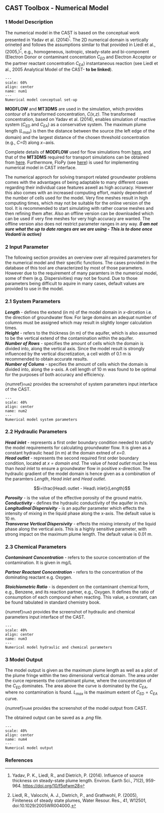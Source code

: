 ## CAST Toolbox - Numerical Model
### 1 Model Description
The numerical model in the CAST is based on the conceptual work presented in Yadav et al. (2014)<sup>[^Ref1]</sup>. The 2D numerical domain is vertically orineted and follows the assumptions similar to that provided in Liedl et al., (2005,)<sup>[^Ref2]</sup>, e.g., homogeneous, isotropic, steady-state and bi-component (Electron Donor or contaminant concentation *C<sub>ED</sub>* and Electron Acceptor or the partner reactant concentration *C<sub>EA</sub>*) instantaneous reaction (see Liedl et al., 2005 Analytical Model of the CAST- **to be linked**).  

```{figure} images/num_f1.png
---
scale: 60%
align: center
name: num1
---
Numerical model conceptual set-up
```
  
**MODFLOW** and **MT3DMS** are used in the simulation, which provides contour of a transformed concentration, *C(x,z)*. The transformed concentration, based on Yadav et al. (2014), enables simulation of reactive system (*C<sub>ED</sub>* and *C<sub>EA</sub>*) as a conservative system. The maximum plume length (*L<sub>max</sub>*) is then the distance between the source (the left edge of the domain) and the largest distance of the chosen threshold concentration (e.g., *C=0*) along *x*−axis.  
  
Complete details of **MODFLOW** used for flow simulations from [here](https://www.usgs.gov/software/modflow-2005-usgs-three-dimensional-finite-difference-ground-water-model), and that of the **MT3DMS** required for transport simulations can be obtained from [here](https://hydro.geo.ua.edu/). Furthermore, FloPy (see [here](https://www.usgs.gov/software/flopy-python-package-creating-running-and-post-processing-modflow-based-models)) is used for implementing numerical model in CAST interface.

The numerical approch for solving transport related groundwater problems comes with the advantages of being adaptable to many different cases regarding their individual case features aswell as high accuracy. However this also comes with an increased computing effort, mainly dependent of the number of cells used for the model. Very fine meshes result in high computing times, which may not be suitable for the online version of the tool. It is recommended to start simulating with rather coarse meshes and then refining them after. Also an offline version can be downloaded which can be used if very fine meshes for very high accuracy are wanted. The offline version also does not restrict parameter ranges in any way. ***(I am not sure what the up to date ranges are we are using - This is to done once Vedanti is active)***  

### 2 Input Parameter
The following section provides an overview over all required parameters for the numerical model and their specific functions. The cases provided in the database of this tool are characterized by most of those parameters. However due to the requirement of many paramters in the numerical model, some of them (e.g. Dispersivities) may not be found. Due to those parameters being difficult to aquire in many cases, default values are provided to use in the model.  

### 2.1 System Parameters
***Length*** - defines the extend (in m) of the model domain in _x_-dircetion i.e. the direction of groundwater flow. For large domains an adequat number of columns must be assigned which may result in slightly longer calculation times.  
***Height*** - refers to the thickness (in m) of the aquifer, which is also assumed to be the vertical extend of the contamination within the aquifer.  
***Number of Rows*** - specifies the amount of cells which the domain is divided into, along the vertical axis. Since the model result is strongly influenced by the vertical discretization, a cell width of 0.1 m is recommended to obtain accurate results.  
***Number of Colums*** - specifies the amount of cells which the domain is divided into, along the x-axis. A cell length of 10 m was found to be optimal for the purposes of both accuracy and efficiency.  

{numref}`num2` provides the screenshot of system parameters input interface of the CAST.

```{figure} images/num_f2.png
---
scale: 40%
align: center
name: num2
---
Numerical model system parameters
```
### 2.2 Hydraulic Parameters

***Head inlet*** - represents a first order boundary condition needed to satisfy the model requirements for calculating groundwater flow. It is given as a constant hydraulic head (in m) at the domain extned of *x=0*.  
***Head outlet*** - represents the second required first order boundary condition, located at *x = domain end*. The value of *head outlet* must be less than *head inlet* to ensure a groundwater flow in positive x-direction. The hydraulic gradient of the model domain is hence given as a combination of the paramters *Length*, *Head inlet* and *Head outlet*. 

$$i=\frac{Head\ outlet - Head\ inlet}{Length}$$

***Porosity*** - is the value of the effective porosity of the ground matrix.  
***Conductivity*** - defines the hydraulic conductivity of the aquifer in m/s.  
***Longitudinal Dispersivity*** - is an aquifer parameter which effects the intensity of mixing in the liquid phase along the x-axis. The default value is 10 m.  
***Transverse Vertical Dispersivity*** - effects the mixing intensity of the liquid phase along the vertical axis. This is a highly sensitive parameter, with strong impact on the maximum plume length. The default value is 0.01 m.  

### 2.3 Chemical Parameters

***Contaminant Concentration*** - refers to the source concentration of the contamination. It is given in mg/L

***Partner Reactant Concentration*** - refers to the concentration of the dominating reactant e.g. Oxygen. 

***Stoichiometric Ratio*** - is dependent on the contaminant chemical form, e.g., Benzene, and its reaction partner, e.g., Oxygen. It defines the ratio of consumption of each compound when reacting. This value, a constant, can be found tabulated in standard chemistry book.


{numref}`num3` provides the screenshot of hydraulic and chemical parameters input interface of the CAST.

```{figure} images/num_f2.png
---
scale: 40%
align: center
name: num3
---
Numerical model hydraulic and chemical parameters
```

### 3 Model Output
The model output is given as the maximum plume length as well as a plot of the plume fringe within the two dimensional vertical domain. The area under the curce represents the contaminant plume, where the concentration of the $C_{ED}$ dominates. The area above the curve is dominated by the $C_{EA}$, where no contamination is found. $L_{max}$ is the maximum extent of $C_{ED}= C_{EA}$ curve.

{numref}`num4` provides the screenshot of the model output from CAST.

The obtained output can be saved as a *.png* file.


```{figure} images/num_f2.png
---
scale: 40%
align: center
name: num4
---
Numerical model output
```

### References


[^Ref1]: Yadav, P. K., Liedl, R., and Dietrich, P. (2014). Influence of source thickness on steady-state plume length. Environ. Earth Sci., 71(2), 959-964. https://doi.org/10/f5qfwm28 

[^Ref2]: Liedl, R., Valocchi, A. J., Dietrich, P., and Grathwohl, P. (2005), Finiteness of steady state plumes, Water Resour. Res., 41, W12501, doi:10.1029/2005WR004000.